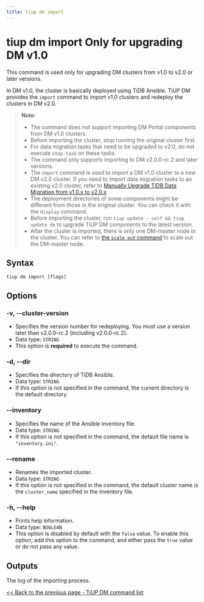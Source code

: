 ```yaml
---
title: tiup dm import
---
```


# tiup dm import <span class="version-mark">Only for upgrading DM v1.0</span>

<Note>
This command is used only for upgrading DM clusters from v1.0 to v2.0 or later versions.
</Note>

In DM v1.0, the cluster is basically deployed using TiDB Ansible. TiUP DM provides the `import` command to import v1.0 clusters and redeploy the clusters in DM v2.0.

> **Note:**
>
> - The command does not support importing DM Portal components from DM v1.0 clusters.
> - Before importing the cluster, stop running the original cluster first.
> - For data migration tasks that need to be upgraded to v2.0, do not execute `stop-task` on these tasks.
> - The command only supports importing to DM v2.0.0-rc.2 and later versions.
> - The `import` command is used to import a DM v1.0 cluster to a new DM v2.0 cluster. If you need to import data migration tasks to an existing v2.0 cluster, refer to [Manually Upgrade TiDB Data Migration from v1.0.x to v2.0.x](https://docs.pingcap.com/tidb-data-migration/stable/manually-upgrade-dm-1.0-to-2.0)
> - The deployment directories of some components might be different from those in the original cluster. You can check it with the `display` command.
> - Before importing the cluster, run `tiup update --self && tiup update dm` to upgrade TiUP DM components to the latest version.
> - After the cluster is imported, there is only one DM-master node in the cluster. You can refer to [the `scale out` command](/tiup/tiup-component-dm-scale-out.md) to scale out the DM-master node.

## Syntax

```shell
tiup dm import [flags]
```

## Options

### -v, --cluster-version

- Specifies the version number for redeploying. You must use a version later than v2.0.0-rc.2 (including v2.0.0-rc.2).
- Data type: `STRING`
- This option is **required** to execute the command.

### -d, --dir

- Specifies the directory of TiDB Ansible.
- Data type: `STRING`
- If this option is not specified in the command, the current directory is the default directory.

### --inventory

- Specifies the name of the Ansible inventory file.
- Data type: `STRING`
- If this option is not specified in the command, the default file name is `"inventory.ini"`.

### --rename

- Renames the imported cluster.
- Data type: `STRING`
- If this option is not specified in the command, the default cluster name is the `cluster_name` specified in the inventory file.

### -h, --help

- Prints help information.
- Data type: `BOOLEAN`
- This option is disabled by default with the `false` value. To enable this option, add this option to the command, and either pass the `true` value or do not pass any value.

## Outputs

The log of the importing process.

[<< Back to the previous page - TiUP DM command list](/tiup/tiup-component-dm.md#command-list)
